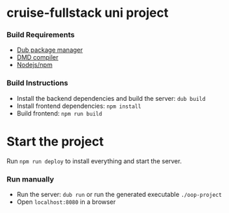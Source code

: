 # cruise-fullstack uni project

### Build Requirements
- [Dub package manager](https://github.com/dlang/dub/releases)
- [DMD compiler](https://dlang.org/download.html)
- [Nodejs/npm](https://nodejs.org/en/download/current/)

### Build Instructions
- Install the backend dependencies and build the server: `dub build`
- Install frontend dependencies: `npm install`
- Build frontend: `npm run build`

# Start the project
Run `npm run deploy` to install everything and start the server.

### Run manually
- Run the server: `dub run` or run the generated executable `./oop-project`
- Open `localhost:8080` in a browser
